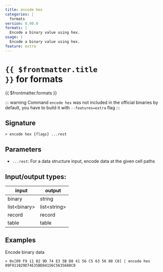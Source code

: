 ```yaml
---
title: encode hex
categories: |
  formats
version: 0.90.0
formats: |
  Encode a binary value using hex.
usage: |
  Encode a binary value using hex.
feature: extra
---
```

<!-- This file is automatically generated. Please edit the command in https://github.com/nushell/nushell instead. -->

# <code>{{ $frontmatter.title }}</code> for formats

<div class='command-title'>{{ $frontmatter.formats }}</div>


::: warning
 Command `encode hex` was not included in the official binaries by default, you have to build it with `--features=extra` flag
:::
## Signature

```> encode hex {flags} ...rest```

## Parameters

 -  `...rest`: For a data structure input, encode data at the given cell paths


## Input/output types:

| input        | output       |
| ------------ | ------------ |
| binary       | string       |
| list\<binary\> | list\<string\> |
| record       | record       |
| table        | table        |
## Examples

Encode binary data
```nu
> 0x[09 F9 11 02 9D 74 E3 5B D8 41 56 C5 63 56 88 C0] | encode hex
09F911029D74E35BD84156C5635688C0
```
